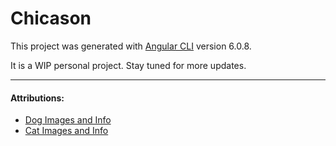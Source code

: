 # Chicason

This project was generated with [Angular CLI](https://github.com/angular/angular-cli) version 6.0.8.

It is a WIP personal project. Stay tuned for more updates.

---

#### Attributions: 
- [Dog Images and Info](https://docs.thedogapi.com/example-by-breed)
- [Cat Images and Info](https://docs.thecatapi.com/example-by-breed)
